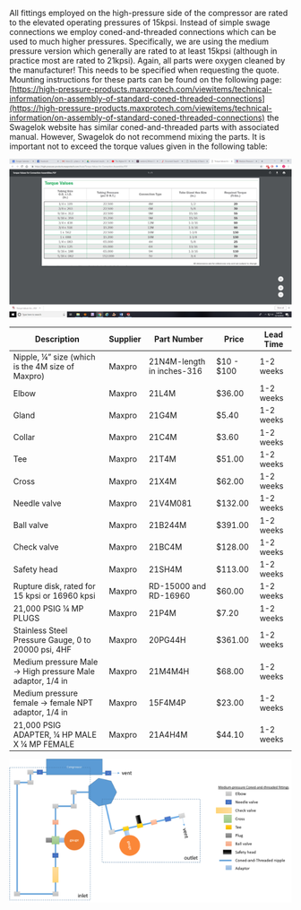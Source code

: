 All fittings employed on the high-pressure side of the compressor are rated to the elevated operating pressures of 15kpsi. Instead of simple swage connections we employ coned-and-threaded connections which can be used to much higher pressures. Specifically, we are using the medium pressure version which generally are rated to at least 15kpsi (although in practice most are rated to 21kpsi).
Again, all parts were oxygen cleaned by the manufacturer!  This needs to be specified when requesting the quote.
Mounting instructions for these parts can be found on the following page:
[https://high-pressure-products.maxprotech.com/viewitems/technical-information/on-assembly-of-standard-coned-threaded-connections](https://high-pressure-products.maxprotech.com/viewitems/technical-information/on-assembly-of-standard-coned-threaded-connections)
the Swagelok website has similar coned-and-threaded parts with associated manual. However, Swagelok do not recommend mixing the parts.
It is important not to exceed the torque values given in the following table:

![torque.png](..%2Fimg%2Ftorque.png)

| Description                                                                   | Supplier | Part Number                    | Price          | Lead Time  |
|-------------------------------------------------------------------------------|----------|--------------------------------|----------------|------------|
| Nipple, ¼” size (which is the 4M size of Maxpro)                              | Maxpro   | 21N4M-length in inches-316     | $10 - $100     | 1-2 weeks  |
| Elbow                                                                         | Maxpro   | 21L4M                          | $36.00         | 1-2 weeks  |
| Gland                                                                         | Maxpro   | 21G4M                          | $5.40          | 1-2 weeks  |
| Collar                                                                        | Maxpro   | 21C4M                          | $3.60          | 1-2 weeks  |
| Tee                                                                           | Maxpro   | 21T4M                          | $51.00         | 1-2 weeks  |
| Cross                                                                         | Maxpro   | 21X4M                          | $62.00         | 1-2 weeks  |
| Needle valve                                                                  | Maxpro   | 21V4M081                       | $132.00        | 1-2 weeks  |
| Ball valve                                                                    | Maxpro   | 21B244M                        | $391.00        | 1-2 weeks  |
| Check valve                                                                   | Maxpro   | 21BC4M                         | $128.00        | 1-2 weeks  |
| Safety head                                                                   | Maxpro   | 21SH4M                         | $113.00        | 1-2 weeks  |
| Rupture disk, rated for 15 kpsi or 16960 kpsi                                 | Maxpro   | RD-15000 and RD-16960          | $60.00         | 1-2 weeks  |
| 21,000 PSIG ¼ MP PLUGS                                                        | Maxpro   | 21P4M                          | $7.20          | 1-2 weeks  |
| Stainless Steel Pressure Gauge, 0 to 20000 psi, 4HF                           | Maxpro   | 20PG44H                        | $361.00        | 1-2 weeks  |
| Medium pressure Male -> High pressure Male adaptor, 1/4 in                    | Maxpro   | 21M4M4H                        | $68.00         | 1-2 weeks  |
| Medium pressure female -> female NPT adaptor, 1/4 in                          | Maxpro   | 15F4M4P                        | $23.00         | 1-2 weeks  |
| 21,000 PSIG ADAPTER, ¼ HP MALE X ¼ MP FEMALE                                  | Maxpro   | 21A4H4M                        | $44.10         | 1-2 weeks  |

![maxpro.png](..%2Fimg%2Fmaxpro.png)
